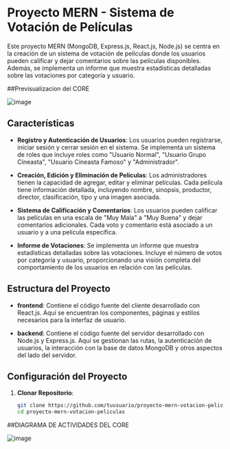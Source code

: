 # Proyecto MERN - Sistema de Votación de Películas

Este proyecto MERN (MongoDB, Express.js, React.js, Node.js) se centra en la creación de un sistema de votación de películas donde los usuarios pueden calificar y dejar comentarios sobre las películas disponibles. Además, se implementa un informe que muestra estadísticas detalladas sobre las votaciones por categoría y usuario.

##Previsualizacion del CORE

![image](https://github.com/whosnnck/CORE_INGWEB/assets/131733484/8a2fa1c0-9e15-4c44-9bee-b61490877541)


## Características

- **Registro y Autenticación de Usuarios**: Los usuarios pueden registrarse, iniciar sesión y cerrar sesión en el sistema. Se implementa un sistema de roles que incluye roles como "Usuario Normal", "Usuario Grupo Cineasta", "Usuario Cineasta Famoso" y "Administrador".

- **Creación, Edición y Eliminación de Películas**: Los administradores tienen la capacidad de agregar, editar y eliminar películas. Cada película tiene información detallada, incluyendo nombre, sinopsis, productor, director, clasificación, tipo y una imagen asociada.

- **Sistema de Calificación y Comentarios**: Los usuarios pueden calificar las películas en una escala de "Muy Mala" a "Muy Buena" y dejar comentarios adicionales. Cada voto y comentario está asociado a un usuario y a una película específica.

- **Informe de Votaciones**: Se implementa un informe que muestra estadísticas detalladas sobre las votaciones. Incluye el número de votos por categoría y usuario, proporcionando una visión completa del comportamiento de los usuarios en relación con las películas.

## Estructura del Proyecto

- **frontend**: Contiene el código fuente del cliente desarrollado con React.js. Aquí se encuentran los componentes, páginas y estilos necesarios para la interfaz de usuario.

- **backend**: Contiene el código fuente del servidor desarrollado con Node.js y Express.js. Aquí se gestionan las rutas, la autenticación de usuarios, la interacción con la base de datos MongoDB y otros aspectos del lado del servidor.

## Configuración del Proyecto

1. **Clonar Repositorio**:
   ```bash
   git clone https://github.com/tuusuario/proyecto-mern-votacion-peliculas.git]
   cd proyecto-mern-votacion-peliculas
##DIAGRAMA DE ACTIVIDADES DEL CORE

![image](https://github.com/whosnnck/CORE_INGWEB/assets/131733484/559f06df-228b-4762-8df3-ca29477d3a47)
